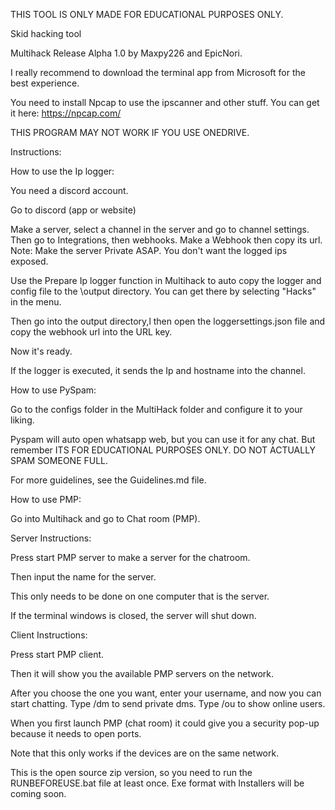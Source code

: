 THIS TOOL IS ONLY MADE FOR EDUCATIONAL PURPOSES ONLY.

Skid hacking tool

Multihack Release Alpha 1.0 by Maxpy226 and EpicNori. 

I really recommend to download the terminal app from Microsoft for the best experience.

You need to install Npcap to use the ipscanner and other stuff. You can get it here:  https://npcap.com/

THIS PROGRAM MAY NOT WORK IF YOU USE ONEDRIVE.

Instructions:

How to use the Ip logger:

You need a discord account.

Go to discord (app or website)

Make a server, select a channel in the server and go to channel settings. Then go to Integrations, then webhooks. Make a Webhook then copy its url. Note: Make the server Private ASAP. You don't want the logged ips exposed.



Use the Prepare Ip logger function in Multihack to auto copy the logger and config file to the \output directory. You can get there by selecting "Hacks" in the menu.

Then go into the output directory,l then open the loggersettings.json file and copy the webhook url into the URL key.

Now it's ready.

If the logger is executed, it sends the Ip and hostname into the channel.

How to use PySpam:

Go to the configs folder in the MultiHack folder and configure it to your liking.

Pyspam will auto open whatsapp web, but you can use it for any chat.
But remember ITS FOR EDUCATIONAL PURPOSES ONLY. DO NOT ACTUALLY SPAM SOMEONE FULL.


For more guidelines, see the Guidelines.md file.

How to use PMP:

Go into Multihack and go to Chat room (PMP).

Server Instructions:

Press start PMP server to make a server for the chatroom.

Then input the name for the server.

This only needs to be done on one computer that is the server.

If the terminal windows is closed, the server will shut down.

Client Instructions:

Press start PMP client.

Then it will show you the available PMP servers on the network. 

After you choose the one you want, enter your username, and now you can start chatting. Type /dm <username> <message> to send private dms. Type /ou to show online users.

When you first launch PMP (chat room) it could give you a security pop-up because it needs to open ports.

Note that this only works if the devices are on the same network.

This is the open source zip version, so you need to run the RUNBEFOREUSE.bat file at least once. Exe format with Installers will be coming soon.
